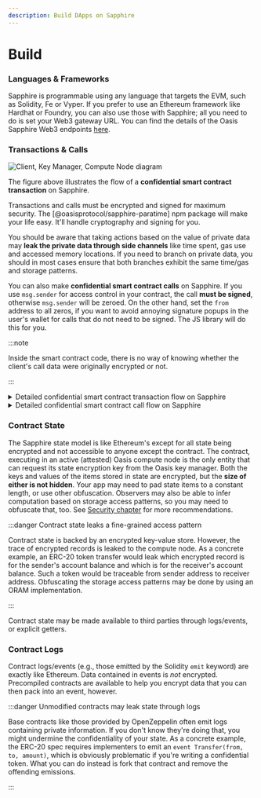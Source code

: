 ```yaml
---
description: Build DApps on Sapphire
---
```


# Build

### Languages & Frameworks

Sapphire is programmable using any language that targets the EVM, such as Solidity,
Fe or Vyper. If you prefer to use an Ethereum framework like Hardhat or Foundry,
you can also use those with Sapphire; all you need to do is set your Web3 gateway URL.
You can find the details of the Oasis Sapphire Web3 endpoints
[here](https://github.com/oasisprotocol/docs/blob/main/docs/dapp/sapphire/network.mdx#rpc-endpoints).

### Transactions & Calls

<!-- https://github.com/oasisprotocol/docs/blob/455980674563cad92ff1e1b62a7a5f2d4d6809f0/docs/general/images/architecture/client-km-compute.svg -->
![Client, Key Manager, Compute Node diagram](../../general/images/architecture/client-km-compute.svg)

The figure above illustrates the flow of a **confidential smart contract
transaction** on Sapphire.

Transactions and calls must be encrypted and signed for maximum security.
The [@oasisprotocol/sapphire-paratime] npm package will make your life
easy. It'll handle cryptography and signing for you.

You should be aware that taking actions based on the value of private data may
**leak the private data through side channels** like time spent, gas use and
accessed memory locations. If you need to branch on private data, you should in
most cases ensure that both branches exhibit the same time/gas and storage
patterns.

You can also make **confidential smart contract calls** on Sapphire. If you
use `msg.sender` for access control in your contract, the call **must be
signed**, otherwise `msg.sender` will be zeroed. On the other hand, set the
`from` address to all zeros, if you want to avoid annoying signature popups in
the user's wallet for calls that do not need to be signed. The JS library will
do this for you.

:::note

Inside the smart contract code, there is no way of knowing whether the
client's call data were originally encrypted or not.

:::

<details>
  <summary>Detailed confidential smart contract transaction flow on Sapphire</summary>

![Diagram of the detailed confidential smart contract transaction flow on Sapphire](diagrams/c10l-smart-contract-tx.mmd.svg)

</details>

<details>
  <summary>Detailed confidential smart contract call flow on Sapphire</summary>

![Diagram of the detailed confidential smart contract call flow on Sapphire](diagrams/c10l-smart-contract-call.mmd.svg)

</details>

### Contract State

The Sapphire state model is like Ethereum's except for all state being encrypted
and not accessible to anyone except the contract. The contract, executing in an
active (attested) Oasis compute node is the only entity that can request its
state encryption key from the Oasis key manager. Both the keys and values of the
items stored in state are encrypted, but the **size of either is not hidden**. Your
app may need to pad state items to a constant length, or use other obfuscation.
Observers may also be able to infer computation based on storage access patterns,
so you may need to obfuscate that, too. See [Security chapter] for more
recommendations.

[Security chapter]: ./security.md#storage-access-patterns

:::danger Contract state leaks a fine-grained access pattern

Contract state is backed by an encrypted key-value store. However, the trace of
encrypted records is leaked to the compute node. As a concrete example, an ERC-20
token transfer would leak which encrypted record is for the sender's account
balance and which is for the receiver's account balance. Such a token would be
traceable from sender address to receiver address. Obfuscating the storage access
patterns may be done by using an ORAM implementation.

:::

Contract state may be made available to third parties through logs/events, or
explicit getters.

### Contract Logs

Contract logs/events (e.g., those emitted by the Solidity `emit` keyword)
are exactly like Ethereum. Data contained in events is *not* encrypted.
Precompiled contracts are available to help you encrypt data that you can
then pack into an event, however.

:::danger Unmodified contracts may leak state through logs

Base contracts like those provided by OpenZeppelin often emit logs containing
private information. If you don't know they're doing that, you might undermine
the confidentiality of your state. As a concrete example, the ERC-20 spec
requires implementers to emit an `event Transfer(from, to, amount)`, which is
obviously problematic if you're writing a confidential token. What you can
do instead is fork that contract and remove the offending emissions.

:::